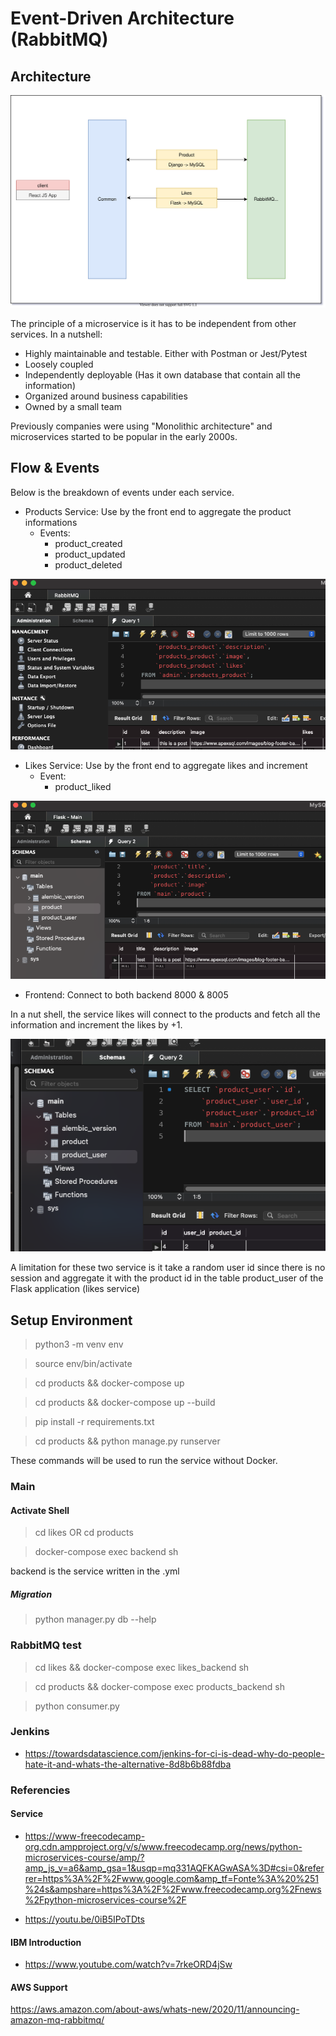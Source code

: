 # Event-Driven Architecture (RabbitMQ)

## Architecture

![Diagram](Diagram.drawio.svg)

The principle of a microservice is it has to be independent from other services. In a nutshell:

- Highly maintainable and testable. Either with Postman or Jest/Pytest
- Loosely coupled
- Independently deployable (Has it own database that contain all the information) 
- Organized around business capabilities
- Owned by a small team

Previously companies were using "Monolithic architecture" and microservices started to be popular in the early 2000s.

## Flow & Events

Below is the breakdown of events under each service.

- Products Service: Use by the front end to aggregate the product informations
    - Events:
        - product_created
        - product_updated
        - product_deleted

![preview](admin_service.png)

- Likes Service: Use by the front end to aggregate likes and increment
    - Event:
        - product_liked

![preview](main_service.png)

- Frontend: Connect to both backend 8000 & 8005


In a nut shell, the service likes will connect to the products and fetch all the information and increment the likes by +1.

![preview](main_service_match.png)

A limitation for these two service is it take a random user id since there is no session and aggregate it with the product id in the table product_user of the Flask application (likes service)


## Setup Environment

> python3 -m venv env

> source env/bin/activate

> cd products && docker-compose up 

> cd products && docker-compose up --build

> pip install -r requirements.txt

> cd products && python manage.py runserver

These commands will be used to run the service without Docker.

### Main

#### Activate Shell

> cd likes OR cd products

> docker-compose exec backend sh

backend is the service written in the .yml

##### Migration

> python manager.py db --help


### RabbitMQ test

> cd likes && docker-compose exec likes_backend sh

> cd products && docker-compose exec products_backend sh

> python consumer.py

### Jenkins

- https://towardsdatascience.com/jenkins-for-ci-is-dead-why-do-people-hate-it-and-whats-the-alternative-8d8b6b88fdba

### Referencies

#### Service
- https://www-freecodecamp-org.cdn.ampproject.org/v/s/www.freecodecamp.org/news/python-microservices-course/amp/?amp_js_v=a6&amp_gsa=1&usqp=mq331AQFKAGwASA%3D#csi=0&referrer=https%3A%2F%2Fwww.google.com&amp_tf=Fonte%3A%20%251%24s&ampshare=https%3A%2F%2Fwww.freecodecamp.org%2Fnews%2Fpython-microservices-course%2F

- https://youtu.be/0iB5IPoTDts


#### IBM Introduction

- https://www.youtube.com/watch?v=7rkeORD4jSw

#### AWS Support 

https://aws.amazon.com/about-aws/whats-new/2020/11/announcing-amazon-mq-rabbitmq/
